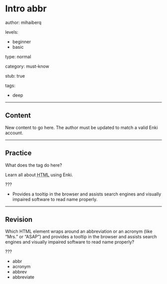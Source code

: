# Intro abbr
author: mihaiberq

levels:
  - beginner
  - basic

type: normal

category: must-know

stub: true


tags:
  - deep


---
## Content

New content to go here. The author must be updated to match a valid Enki account.

---
## Practice

What does the tag <abbr> do here?
    <p>Learn all about <abbr title="HyperText Markup Language">HTML</abbr> using Enki.</p>

???

* Provides a tooltip in the browser and assists search engines and visually impaired software to read name properly.


---
## Revision

Which HTML element wraps around an abbreviation or an acronym (like “Mrs.” or “ASAP”) and provides a tooltip in the browser and assists search engines and visually impaired software to read name properly?

???
* abbr
* acronym
* abbrev
* abbreviate
